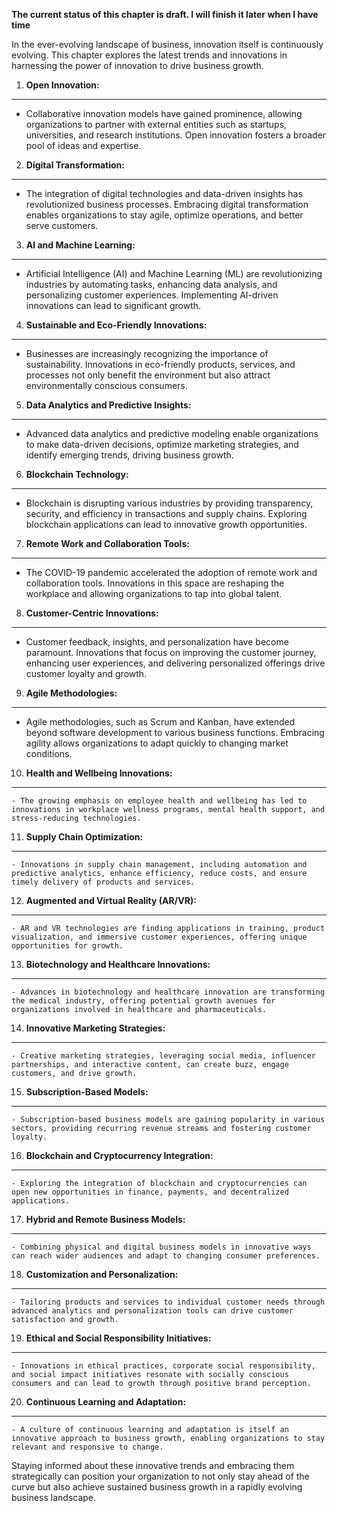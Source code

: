 **The current status of this chapter is draft. I will finish it later when I have time**

In the ever-evolving landscape of business, innovation itself is continuously evolving. This chapter explores the latest trends and innovations in harnessing the power of innovation to drive business growth.

1. **Open Innovation:**
-----------------------

* Collaborative innovation models have gained prominence, allowing organizations to partner with external entities such as startups, universities, and research institutions. Open innovation fosters a broader pool of ideas and expertise.

2. **Digital Transformation:**
------------------------------

* The integration of digital technologies and data-driven insights has revolutionized business processes. Embracing digital transformation enables organizations to stay agile, optimize operations, and better serve customers.

3. **AI and Machine Learning:**
-------------------------------

* Artificial Intelligence (AI) and Machine Learning (ML) are revolutionizing industries by automating tasks, enhancing data analysis, and personalizing customer experiences. Implementing AI-driven innovations can lead to significant growth.

4. **Sustainable and Eco-Friendly Innovations:**
------------------------------------------------

* Businesses are increasingly recognizing the importance of sustainability. Innovations in eco-friendly products, services, and processes not only benefit the environment but also attract environmentally conscious consumers.

5. **Data Analytics and Predictive Insights:**
----------------------------------------------

* Advanced data analytics and predictive modeling enable organizations to make data-driven decisions, optimize marketing strategies, and identify emerging trends, driving business growth.

6. **Blockchain Technology:**
-----------------------------

* Blockchain is disrupting various industries by providing transparency, security, and efficiency in transactions and supply chains. Exploring blockchain applications can lead to innovative growth opportunities.

7. **Remote Work and Collaboration Tools:**
-------------------------------------------

* The COVID-19 pandemic accelerated the adoption of remote work and collaboration tools. Innovations in this space are reshaping the workplace and allowing organizations to tap into global talent.

8. **Customer-Centric Innovations:**
------------------------------------

* Customer feedback, insights, and personalization have become paramount. Innovations that focus on improving the customer journey, enhancing user experiences, and delivering personalized offerings drive customer loyalty and growth.

9. **Agile Methodologies:**
---------------------------

* Agile methodologies, such as Scrum and Kanban, have extended beyond software development to various business functions. Embracing agility allows organizations to adapt quickly to changing market conditions.

10. **Health and Wellbeing Innovations:**
-----------------------------------------

    - The growing emphasis on employee health and wellbeing has led to innovations in workplace wellness programs, mental health support, and stress-reducing technologies.

11. **Supply Chain Optimization:**
----------------------------------

    - Innovations in supply chain management, including automation and predictive analytics, enhance efficiency, reduce costs, and ensure timely delivery of products and services.

12. **Augmented and Virtual Reality (AR/VR):**
----------------------------------------------

    - AR and VR technologies are finding applications in training, product visualization, and immersive customer experiences, offering unique opportunities for growth.

13. **Biotechnology and Healthcare Innovations:**
-------------------------------------------------

    - Advances in biotechnology and healthcare innovation are transforming the medical industry, offering potential growth avenues for organizations involved in healthcare and pharmaceuticals.

14. **Innovative Marketing Strategies:**
----------------------------------------

    - Creative marketing strategies, leveraging social media, influencer partnerships, and interactive content, can create buzz, engage customers, and drive growth.

15. **Subscription-Based Models:**
----------------------------------

    - Subscription-based business models are gaining popularity in various sectors, providing recurring revenue streams and fostering customer loyalty.

16. **Blockchain and Cryptocurrency Integration:**
--------------------------------------------------

    - Exploring the integration of blockchain and cryptocurrencies can open new opportunities in finance, payments, and decentralized applications.

17. **Hybrid and Remote Business Models:**
------------------------------------------

    - Combining physical and digital business models in innovative ways can reach wider audiences and adapt to changing consumer preferences.

18. **Customization and Personalization:**
------------------------------------------

    - Tailoring products and services to individual customer needs through advanced analytics and personalization tools can drive customer satisfaction and growth.

19. **Ethical and Social Responsibility Initiatives:**
------------------------------------------------------

    - Innovations in ethical practices, corporate social responsibility, and social impact initiatives resonate with socially conscious consumers and can lead to growth through positive brand perception.

20. **Continuous Learning and Adaptation:**
-------------------------------------------

    - A culture of continuous learning and adaptation is itself an innovative approach to business growth, enabling organizations to stay relevant and responsive to change.

Staying informed about these innovative trends and embracing them strategically can position your organization to not only stay ahead of the curve but also achieve sustained business growth in a rapidly evolving business landscape.
